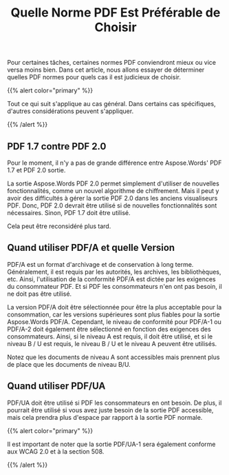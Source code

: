 ﻿---
title: Quelle Norme PDF Est Préférable de Choisir
second_title: Aspose.Words pour C++
articleTitle: Quelle Norme PDF Est Préférable de Choisir
linktitle: Quelle Norme PDF Est Préférable de Choisir
description: "Choisissez la meilleure norme PDF pour exporter le résultat de votre tâche de programmation en C++. Quelle norme PDF est la meilleure– PDF 1.7, PDF 2.0, PDF/A-1, PDF/A-2, ou PDF/UA."
type: docs
weight: 37
url: /fr/cpp/which-pdf-standard-is-better-to-choose/
---

Pour certaines tâches, certaines normes PDF conviendront mieux ou vice versa moins bien. Dans cet article, nous allons essayer de déterminer quelles PDF normes pour quels cas il est judicieux de choisir.

{{% alert color="primary" %}}

Tout ce qui suit s'applique au cas général. Dans certains cas spécifiques, d'autres considérations peuvent s'appliquer.

{{% /alert %}}

## PDF 1.7 contre PDF 2.0

Pour le moment, il n'y a pas de grande différence entre Aspose.Words' PDF 1.7 et PDF 2.0 sortie.

La sortie Aspose.Words PDF 2.0 permet simplement d'utiliser de nouvelles fonctionnalités, comme un nouvel algorithme de chiffrement. Mais il peut y avoir des difficultés à gérer la sortie PDF 2.0 dans les anciens visualiseurs PDF. Donc, PDF 2.0 devrait être utilisé si de nouvelles fonctionnalités sont nécessaires. Sinon, PDF 1.7 doit être utilisé.

Cela peut être reconsidéré plus tard.

## Quand utiliser PDF/A et quelle Version

PDF/A est un format d'archivage et de conservation à long terme. Généralement, il est requis par les autorités, les archives, les bibliothèques, etc. Ainsi, l'utilisation de la conformité PDF/A est dictée par les exigences du consommateur PDF. Et si PDF les consommateurs n'en ont pas besoin, il ne doit pas être utilisé.

La version PDF/A doit être sélectionnée pour être la plus acceptable pour la consommation, car les versions supérieures sont plus fiables pour la sortie Aspose.Words PDF/A. Cependant, le niveau de conformité pour PDF/A-1 ou PDF/A-2 doit également être sélectionné en fonction des exigences des consommateurs. Ainsi, si le niveau A est requis, il doit être utilisé, et si le niveau B / U est requis, le niveau B / U et le niveau A peuvent être utilisés.

Notez que les documents de niveau A sont accessibles mais prennent plus de place que les documents de niveau B/U.

## Quand utiliser PDF/UA

PDF/UA doit être utilisé si PDF les consommateurs en ont besoin. De plus, il pourrait être utilisé si vous avez juste besoin de la sortie PDF accessible, mais cela prendra plus d'espace par rapport à la sortie PDF normale.

{{% alert color="primary" %}}

Il est important de noter que la sortie PDF/UA-1 sera également conforme aux WCAG 2.0 et à la section 508.

{{% /alert %}}